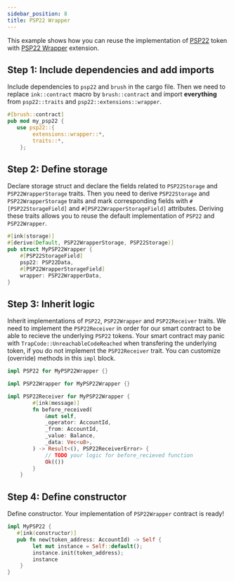 ```yaml
---
sidebar_position: 8
title: PSP22 Wrapper
---
```


This example shows how you can reuse the implementation of [PSP22](https://github.com/Supercolony-net/openbrush-contracts/tree/main/contracts/token/psp22) token with [PSP22 Wrapper](https://github.com/Supercolony-net/openbrush-contracts/tree/main/contracts/token/psp22/extensions/wrapper) extension.

## Step 1: Include dependencies and add imports

Include dependencies to `psp22` and `brush` in the cargo file. Then we need to replace `ink::contract` macro by `brush::contract` and import **everything** from `psp22::traits` and `psp22::extensions::wrapper`.

```rust
#[brush::contract]
pub mod my_psp22 {
   use psp22::{
        extensions::wrapper::*,
        traits::*,
    };
```

## Step 2: Define storage

Declare storage struct and declare the fields related to `PSP22Storage` and `PSP22WrapperStorage` traits. Then you need to derive `PSP22Storage` and `PSP22WrapperStorage` traits and mark corresponding fields with `#[PSP22StorageField]` and `#[PSP22WrapperStorageField]` attributes. Deriving these traits allows you to reuse
the default implementation of `PSP22` and `PSP22Wrapper`.

```rust
#[ink(storage)]
#[derive(Default, PSP22WrapperStorage, PSP22Storage)]
pub struct MyPSP22Wrapper {
    #[PSP22StorageField]
    psp22: PSP22Data,
    #[PSP22WrapperStorageField]
    wrapper: PSP22WrapperData,
}
```

## Step 3: Inherit logic

Inherit implementations of `PSP22`, `PSP22Wrapper` and `PSP22Receiver` traits. We need to implement the `PSP22Receiver` in order for our smart contract to be able to recieve the underlying `PSP22` tokens. Your smart contract may panic with `TrapCode::UnreachableCodeReached` when transfering the underlying token, if you do not implement the `PSP22Receiver` trait. You can customize (override) methods in this `impl` block.

```rust
impl PSP22 for MyPSP22Wrapper {}

impl PSP22Wrapper for MyPSP22Wrapper {}

impl PSP22Receiver for MyPSP22Wrapper {
        #[ink(message)]
        fn before_received(
            &mut self,
            _operator: AccountId,
            _from: AccountId,
            _value: Balance,
            _data: Vec<u8>,
        ) -> Result<(), PSP22ReceiverError> {
            // TODO your logic for before_recieved function
            Ok(())
        }
    }
```

## Step 4: Define constructor

Define constructor. Your implementation of `PSP22Wrapper` contract is ready!

```rust
impl MyPSP22 {
   #[ink(constructor)]
   pub fn new(token_address: AccountId) -> Self {
        let mut instance = Self::default();
        instance.init(token_address);
        instance
    }
}
```
